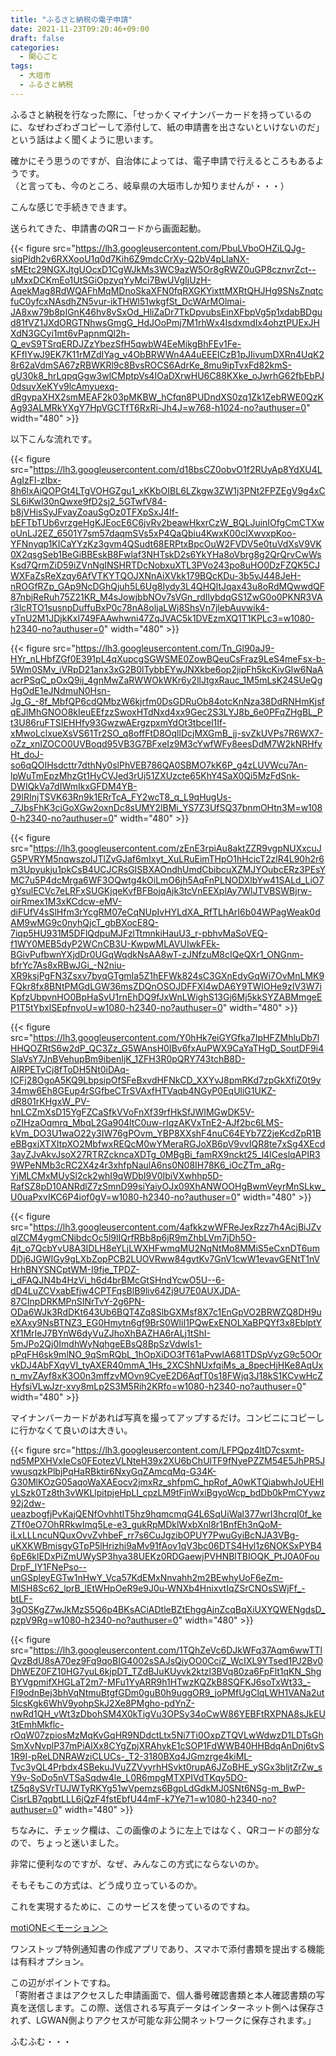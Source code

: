 ```yaml
---
title: "ふるさと納税の電子申請"
date: 2021-11-23T09:20:46+09:00
draft: false
categories:
  - 関心ごと
tags:
  - 大垣市
  - ふるさと納税
---
```


ふるさと納税を行なった際に、「せっかくマイナンバーカードを持っているのに、なぜわざわざコピーして添付して、紙の申請書を出さないといけないのだ」という話はよく聞くように思います。  
  
確かにそう思うのですが、自治体によっては、電子申請で行えるところもあるようです。  
（と言っても、今のところ、岐阜県の大垣市しか知りませんが・・・）

こんな感じで手続きできます。

送られてきた、申請書のQRコードから画面起動。

{{< figure src="https://lh3.googleusercontent.com/PbuLVboOHZiLQJg-siqPldh2v6RXXooU1q0d7Kih6Z9mdcCrXy-Q2bV4pLlaNX-sMEtc29NGXJtgUOcxD1CgWJkMs3WC9azW5Or8gRWZ0uGP8cznvrZct--uMxxDCKmEo1UtSGiOpzyqYyMci7BwUVgIjUzH-AqekMag8RdWQAFhMqMDnoSkaXFN0fqRXGKYixttMXRtQHJHg9SNsZnqtcfuC0yfcxNAsdhZN5vur-ikTHWl51wkgfSt_DcWArMOlmai-JA8xw79b8pIGnK46hv8vSxOd_HliZaDr7TkDpvubsEinXFbpVg5p1xdabBDgud81fVZ1JXdORGTNhwsGmgG_HdJOoPmj7M1rhWx4IsdxmdIx4ohztPUExJHXdN3GCyi1mt6vPapnmQl2h-Q_evS9TSrqERDJZzYbezSfH5qwbW4EeMikgBhFEv1Fe-KFfIYwJ9EK7K11rMZdIYag_v4ObBRWWn4A4uEEEICzB1pJIivumDXRn4UqK28r62aVdmSA67zRBWKRl9c8BvsROCS6AdrKe_8mu9ipTvxFd82kmS-gU30k8_hrLqpqGgw3wlCMptpVs4IOaDXrwHU6C88KXke_oJwrhG62fbEbPJ0dsuvXeKYv9lcAmyuexq-dRgypaXHX2smMEAF2k03pMKBW_hCfqn8PUDndXS0zq1Zk1ZebRWE0QzKAg93ALMRkYXgY7HpVGCTfT6RxRi-Jh4J=w768-h1024-no?authuser=0" width="480" >}}

以下こんな流れです。

{{< figure src="https://lh3.googleusercontent.com/d18bsCZ0obvO1f2RUyAp8YdXU4LAgIzFl-zIbx-8h6lxAiQOPGt4LTgVOHGZgu1_xKKbOIBL6LZkgw3ZW1j3PNt2FPZEgV9g4xCSL6iKwl30nQwxe9fD2sj2_5GTwfV84-b8jVHisSyJFvayZoauSgOz0TFXpSxJ4If-bEFTbTUb6vrzgeHgKJEocE6C6jvRv2beawHkxrCzW_BQLJuinIOfgCmCTXwoUnLJ2EZ_6501Y7sm57daqmSVs5xP4QaQbiu4KwxK00cIXwvxpKoo-YFNnyqp1KICaYYzKz3gvm4QSudt68ERPtxBpcOuW2FVDV5e0tuVdXsV9VK0X2qsgSeb1BeGiBBEskB8Fwlaf3NHTskD2s6YkYHa8oVbrg8g2QrQrvCwWsKsd7QrmZiD59iZVnNgINSHRTDcNobxuXTL3PVo243po8uHO0DzFZQK5CJWXFaZsReXzqy6AfVTKYTQOJXNnAiXVkk179BQcKDu-3b5yJ448JeH-nROGfRZp_GAp9NcDGhQjuh5L6Ug8Iydy3L4QHQltJqax43u8oRdMQwwdQF87nbjReRuh75Z21KR_M4sJowjbbNOv7sVGn_rdIlybdqGS1ZwG0o0PKNR3VAr3lcRTO1susnpDuffuBxP0c78nA8oljaLWj8ShsVn7jlebAuvwik4-yTnU2M1JDjkKxI749FAAwhwni47ZqJVAC5k1DVEzmXQ1T1KPLc3=w1080-h2340-no?authuser=0" width="480" >}}

  
{{< figure src="https://lh3.googleusercontent.com/Tn_Gl90aJ9-HYr_nLHbfZGf0E391pL4qXupcgSGWSME0ZowBQeuCsFraz9LeS4meFsx-b-5Wm0SMv_iVRpD21anx3xG2B0lTybbEYwJNXkbe6op2jipFh5kcKivGlw6NaAacrPSqC_pOxQ9ij_4gnMwZaRWWOkWKr6y2llJtgxRauc_1M5mLsK24SUeQgHgOdE1eJNdmuN0Hsn-Jg_G_-8f_MbfQP6cdQMbzW6kjrfm0DsGDRuOb84otcKnNza38DdRNHmKjsfqEJlMhGNOO8kIeuEEfzzSwoxHTdNxd4xx9Gec2S3LYJ8b_6e0PFqZHgBL_Pt3U86ruFTSIEHHfy93GwzwAErgzpxmYdOt3tbcel1If-xMwoLclxueXsVS61Tr2SO_q8offFtD8OqllDcjMXGmB_jj-svZkUVPs7R6WX7-oZz_xnIZOCO0UVBoqd95VB3G7BFxeIz9M3cYwfWFy8eesDdM7W2kNRHfyHt_doJ-so6qQOIHsdcttr7dthNy0slPhVEB786QA0SBMO7kK6P_g4zLUVWcu7An-lpWuTmEpzMhzGt1HyCVJed3rUj51ZXUzcte65KhY4SaX0Qi5MzFdSnk-DWIQkVa7dIWmIkxGFDM4YB-29IRInjTSVK63Rn9k1ERrTcA_FY2wcT8_q_L9qHugUs-_7JbsFhK3ciGoXGw2oxnDc8sUMY2lBMi_YS7Z3UfSQ37bnmOHtn3M=w1080-h2340-no?authuser=0" width="480" >}}

{{< figure src="https://lh3.googleusercontent.com/zEnE3rpiAu8aktZZR9vgpNUXxcuJG5PVRYM5nqwszolJTlZvGJaf6mIxyt_XuLRuEimTHpO1hHcicT2zlR4L90h2r6m3Upyukju1pkCsB4UCJCRsGISBXAOndhUmdCbibcuXZMJYOubcERz3PEsYMC7u5P4dcMrga6WF3OQwtg4kOiLmO6jh5AqFnPLNODXlbYw41SALd_LiO7gYsulECVc7eLRFxSUGKjqeKvfBFBojqAjk3tcVnEEXplAy7WlJTVBSWBjrw-oirRmex1M3xKCdcw-eMV-diFUfV4sSlHfm3rYcgRM07eCqNUpIvHYLdXA_RfTLhArI6b04WPagWeak0dAM9wMG9c0nyhQjcT_gbBXocE8Q-7iqp5HU931M5DFlQdpuMJFzlTtmnkiHauU3_r-pbhvMaSoVEQ-f1WY0MEB5dyP2WCnCB3U-KwpwMLAVUIwkFEk-BGivPufbwnYXjdDr0UGqWqdkNsAA8wT-zJNfzuM8cIQeQXr1_ONGnm-bfrYc7As8xRBwJGi_-N2niu-XR9ksjPgFN3Zsxv7byqGTgmIa5Z1hEFWk824sC3GXnEdyGqWi7OvMnLMK9FQkr8fx8BNtPMGdLGW36msZDQnOSOJDFFXl4wDA6Y9TWIOHe9zIV3W7iKpfzUbpvnHO0BpHaSvU1rnEhDQ9fJxWnLWighS13Gj6Mj5kkSYZABMmgeEP1T5tYbxlSEpfnvoU=w1080-h2340-no?authuser=0" width="480" >}}

{{< figure src="https://lh3.googleusercontent.com/Y0hHk7eiGYGfka7IpHFZMhluDb7lHHQOZRtS6w2dP_QC3Zz_G5WAnsH0IBv6fxAuPWX9CaYaTHgD_SoutDF9i4SlaVsY7JnBVehupBm9ibenIjK_1ZFH3R0pQRY743tchB8D-AIRPETvCj8fToDH5Nt0iDAq-ICFj28OgoA5KQ9LbpsipOfSFeBxvdHFNkCD_XXYvJ8pmRKd7zpGkXfiZ0t9y34mw6Eh8GEup4rSGfbeCTrSVAxfHTVaqb4NGyP0EqUliG1UKZ-dR801rKHgxW_PV-hnLCZmXsD15YgFZCaSfkVVoFnXf39rfHkSfJWIMGwDK5V-oZIHzaOqmrq_MbqL2Ga904ltC0uw-rIqzAKVxTnE2-AJf2bc6LMS-kVm_DO3U1waO22y3IW76gPOvm_YBP8XXshF4nuC64EYb7Z2jeKcdZpR1BeBBgxjXTXItpXO2MbfwxREQcM0wYMeraRGJoXB6pV9vvIQR8te7xSg4XEcd3ayZJvAkvJsoX27RTRZckncaXDTg_0MBgBi_famRX9nckt25_l4ICeslqAPIR39WPeNMb3cRC2X4z4r3xhfpNaulA6ns0N08IH78K6_iOcZTm_aRg-YjMLCMxMUySl2ck2whI9qWDbI9V0IbiVXwhhp5D-RafSZ8pD10ANRdlZ7zSmnD99siYaiyOJx09XhANWOOHgBwmVeyrMnSLkw_U0uaPxvIKC6P4iof0gV=w1080-h2340-no?authuser=0" width="480" >}}

{{< figure src="https://lh3.googleusercontent.com/4afkkzwWFReJexRzz7h4AcjBiJZvqlZCM4ygmCNibdcOc5l9lIQrfRBb8p6jR9mZhbLVm7jDh5O-4jt_o7QcbYvU8A3IDLH8eYLjLWXHFwmqMU2NqNtMo8MMiS5eCxnDT6umDDj6JGWIGy9gLXbZopPCB2LUOVRww84gvtKv7GnV1cwW1evavGENtT1nVHrhBNYSNCptWM-I9fje_TPDZ-i_dFAQJN4b4HzVi_h6d4brBMcGtSHndYcwO5U--6-dD4LuZCVxabEfjw4CPTFqsBlB9liv64Zj9U7E0AUXJDA-87CInpDRKMPnSINrTvY-2g6PN-ODa6WJk3RdDKt643Ub6BQT4Zq8SlbGXMsf8X7c1EnGpVO2BRWZQ8DH9ueXAxy9NsBTNZ3_EG0Hmytn6gf9BrS0WliI1PQwExENOLXaBPQYf3x8EblptYXf1MrIeJ7BYnW6dyVuZJhoXhBAZHA6rALj1tShI-5mJPo2Qj0ImdhWyNqhgeEBsQ8BpSzVdwIs1-pPqFH6sk9mlNO_9qSmRQbL_1hOpXiDO3fT61aPvwIA681TDSpVyzG9c5OOrvkDJ4AbFXqyVI_tyAXER40mmA_1Hs_2XCShNUxfqiMs_a_8pecHjHKe8AqUxn_mvZAyf8xK3O0n3mffzvMOvn9CyeE2D6AqfT0s18FWjq3J18kS1KCvwHcZHyfsiVLwJzr-xvy8mLp2S3M5Rih2KRfo=w1080-h2340-no?authuser=0" width="480" >}}

マイナンバーカードがあれば写真を撮ってアップするだけ。コンビニにコピーしに行かなくて良いのは大きい。  

{{< figure src="https://lh3.googleusercontent.com/LFPQpz4ltD7csxmt-nd5MPXHVxIeCs0FEotezVLNteH39x2XU6bChUlTF9fNyePZZM54E5JhPR5JvwusqzkPlbjPqHaRBktir6NxyGqZAmcqMq-G34K-G30MlKOzG05aqoWaXAEocv2jmxRz_shfpmC_hpRof_A0wKTQiabwhJoUEHlyLSzk0Tz8th3vWKLlpitpjeHpLI_cpzLM9tFjnWxiBgyoWcp_bdDb0kPmCYywz92j2dw-ueazbogfjPvKajQENfOvhhtIT5hz9hqmcmqG4L6SqUiWal377wrI3hcrqI0f_keZTf0eO7OhRRkwImq5Le-e3_gukRpMDklWxbXnl8r1BnfEh3nQoM-iLxLLLncuNQuxOvvZvhbeF_rr7s6CuJgzibOPUY7PwuGyiBcNJA3VBg-uKXKWBmisgyGTpP5lHrizhi9aMv91fAov1qV3bc06DTS4Hyl1z6NOKSxPYB46pE6klEDxPiZmUWySP3hya38UEKz0RDGaewjPVHNBlTBIOQK_PtJ0A0FouDrpF_lY1FNePso--unGSpleyEGTw1nHwY_Vca57KdEMxNnvahh2m2BEwhyUoF6eZm-MlSH8Sc62_lprB_lEtWHpOeR9e9J0u-WNXb4HnixvtIqZSrCNOsSWjFf_-btLF-3gOSKgZ7wJkMzS5Q6p4BKsACiADtleBZtEhggAjnZcqBqXiUXYQWENgdsD_pzpV9Rg=w1080-h2340-no?authuser=0" width="480" >}}

{{< figure src="https://lh3.googleusercontent.com/1TQhZeVc6DJkWFq37Aqm6wwTTlQvzBdU8sA70ez9Fq9qoBIG4002sSAJsQiyOO0CcjZ_WcIXL9YTsed1PJ2Bv0DhWEZ0FZ10HG7yuL6kjpDT_TZdBJuKUyvk2ktzl3BVq80za6FpFlt1qKN_ShgBYVgpmifXHGLaT2m7-MFu1YyARR9h1HTwzKQZkB8SQFKJ6soTxWt33_-FI9odnBej3bhVqNtmuBtgfGDm0guB0h9uggOR9_joPMfUgClqLWH1VANa2ut5lcsKgk6WhV9yohpSkJ2Xe8PMgho-pdYnZ-nwRd1QH_vWt3zDbohSM4X0kTigVu3OPSy34oCwW86YEBFtRXPNA8sJkEU3tEmhMkflc-rOqW07zpiosMzMqKvGqHR9NDdctLtx5Ni7Ti0OxpZTQVLwWdwzD1LDTsGhSmXvNvplP37mPiAlXx8CYgZpjXRAhykE1cSOP1FdWWB40HHBdqAnDnj6tvS1R9I-pReLDNRAWziCLUCs-_T2-3180BXq4JGmzrge4kiML-Tvc3yQL4Prbdx4SBekuJVuZZVyyrhHSvkt0rupA6JZoBHE_ySGx3bljtZrZw_sY9v-SoDo5nVTSaSqdw4le_L0R6mpgMTXPIVdTKqy5DO-tZ5q8ySVrTUJWTyRKYg51wVpemzs6BgpLdGdkMJ0SNt6NSg-m_BwP-CisrLB7qqbtLLL6jQzF4fstEbfU44mF-k7Ye71=w1080-h2340-no?authuser=0" width="480" >}}

ちなみに、チェック欄は、この画像のように左上ではなく、QRコードの部分なので、ちょっと迷いました。

非常に便利なのですが、なぜ、みんなこの方式にならないのか。

そもそもこの方式は、どう成り立っているのか。

これを実現するために、このサービスを使っているのですね。

[motiONE＜モーション＞](https://www.lgsta.jp/motione/)

ワンストップ特例通知書の作成アプリであり、スマホで添付書類を提出する機能は有料オプション。  

この辺がポイントですね。  
「寄附者さまはアクセスした申請画面で、個人番号確認書類と本人確認書類の写真を送信します。この際、送信される写真データはインターネット側へは保存されず、LGWAN側よりアクセスが可能な非公開ネットワークに保存されます。」

ふむふむ・・・
